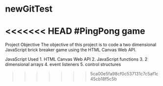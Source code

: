 # newGitTest
<<<<<<< HEAD
#PingPong game
=======

Project Objective
  The objective of this project is to code a two dimensional JavaScript brick breaker game using the HTML Canvas Web API.
 
JavaScript Used
    1. HTML Canvas Web API
    2. JavaScript functions
    3. 2 dimensional arrays
    4. event listeners
    5. control structures
>>>>>>> 5ca00e5fa98cf0c537131c7c5af1c45cb18f5c5b
